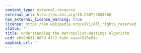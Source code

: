 ```yaml
---
content_type: external-resource
external_url: http://dx.doi.org/10.2307/2684568
has_external_license_warning: true
license: https://en.wikipedia.org/wiki/All_rights_reserved
status: ''
title: Understanding the Metropolist-Hastings Algorithm
uid: e6d9db31-087d-47c2-9a8e-eaaaf816e54a
wayback_url: ''
---
```

